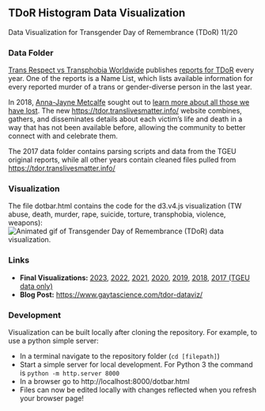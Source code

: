 ## TDoR Histogram Data Visualization
Data Visualization for Transgender Day of Remembrance (TDoR) 11/20 

### Data Folder
[Trans Respect vs Transphobia Worldwide](http://transrespect.org) publishes [reports for TDoR](http://transrespect.org/en/trans-murder-monitoring/tmm-resources/) every year. One of the reports is a Name List, which lists available information for every reported murder of a trans or gender-diverse person in the last year. 

In 2018, [Anna-Jayne Metcalfe](https://twitter.com/annajayne) sought out to [learn more about all those we have lost](https://medium.com/@annajayne/tdor-learning-more-about-those-we-have-lost-8043146f402c). The new https://tdor.translivesmatter.info/ website combines, gathers, and disseminates details about each victim’s life and death in a way that has not been available before, allowing the community to better connect with and celebrate them.

The 2017 data folder contains parsing scripts and data from the TGEU original reports, while all other years contain cleaned files pulled from https://tdor.translivesmatter.info/ 

### Visualization
The file dotbar.html contains the code for the d3.v4.js visualization (TW abuse, death, murder, rape, suicide, torture, transphobia, violence, weapons): 
![Animated gif of Transgender Day of Remembrance (TDoR) data visualization.](https://www.gaytascience.com/wp-content/uploads/2023/11/giflong.gif)

### Links
* **Final Visualizations:** [2023](https://www.gaytascience.com/tdor2023/), [2022](https://www.gaytascience.com/tdor2022/), [2021](https://www.gaytascience.com/tdor2021/), [2020](https://www.gaytascience.com/tdor2020/), [2019](https://www.gaytascience.com/tdor2019/), [2018](https://www.gaytascience.com/tdor2018/), [2017 (TGEU data only)](https://www.gaytascience.com/tdor2017/)
* **Blog Post:** https://www.gaytascience.com/tdor-dataviz/

### Development
Visualization can be built locally after cloning the repository. For example, to use a python simple server:
* In a terminal navigate to the repository folder (`cd [filepath]`)
* Start a simple server for local development. For Python 3 the command is `python -m http.server 8000`
* In a browser go to http://localhost:8000/dotbar.html
* Files can now be edited locally with changes reflected when you refresh your browser page!

